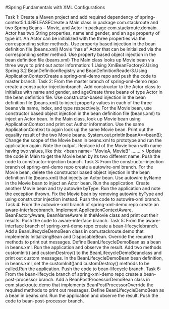 #Spring Fundamentals with XML Configurations 


Task 1: Create a Maven project and add required dependency of spring-context5.1.4.RELEASECreate a Main class in package com.stackroute and two Spring Beans –  Movie, and Actor in package com.stackroute.domain. Actor has two String properties, name and gender, and an age property of type int. An Actor can be initialized with the three properties via the corresponding setter methods. Use property based injection in the bean definition file (beans.xml) Movie “has a” Actor that can be initialized via the corresponding setter method. Use property based object injection in the bean definition file (beans.xml) The Main class looks up Movie bean via three ways to print out actor information: 1.Using XmlBeanFactory2.Using Spring 3.2 BeanDefinitionRegistry and BeanDefinitionReader3.Using ApplicationContextCreate a spring-xml-demo repo and push the code to master branch. 
Task 2: From the master branch of spring-xml-demo repo create a constructor-injectionbranch. Add constructor to the Actor class to initialize with name and gender, and ageCreate three beans of type Actor in the bean definition file.  Use constructor-based injection in the bean definition file (beans.xml) to inject property values in each of the three beans via name, index, and type respectively. For the Movie bean, use constructor based object injection in the bean definition file (beans.xml) to inject an Actor bean. In the Main class, look up Movie bean using ApplicationContext and print out Author information. Use the same ApplicationContext to again look up the same Movie bean. Print out the equality result of the two Movie beans. System.out.println(beanA==beanB); Change the scope of the Movie bean in beans.xml to prototype and run the application again. Note the output. Replace id of the Movie bean with name having two values, like this: 
<bean name=”MovieA, MovieB” ........> Update the code in Main to get the Movie bean by its two different name. Push the code to constructor-injection branch. 
Task 3: From the constructor-injection branch of spring-xml-demo repo create a autowire-xml branch. For the Movie bean, delete the constructor based object injection in the bean definition file (beans.xml) that injects an Actor bean. Use autowire byName in the Movie bean to inject an Actor bean. Run the application. Create another Movie bean and try autowire byType. Run the application and note the exception thrown. Fix the Movie bean by removing autowire byType and using constructor injection instead. Push the code to autowire-xml branch. 
Task 4: From the autowire-xml branch of spring-xml-demo repo create an aware-interfacebranch. Implement ApplicationContextAware, BeanFactoryAware, BeanNameAware in theMovie class and print out their results. Push the code to aware-interface branch.
Task 5: From the aware-interface branch of spring-xml-demo repo create a bean-lifecyclebranch. Add a BeanLifecycleDemoBean class in com.stackroute.demo that implements InitializingBean and DisposableBean. Override the required methods to print out messages. Define BeanLifecycleDemoBean as a bean in beans.xml. Run the application and observe the result. 
Add two methods customInit() and customDestroy() to the  BeanLifecycleDemoBeanclass and print out custom messages. In the BeanLifecycleDemoBean bean definition, in beans.xml, set the customInit()and customDestroy() methods to be called.Run the application. Push the code to bean-lifecycle branch. 
Task 6: From the bean-lifecycle branch of spring-xml-demo repo create a bean-post-processor branch. Add a BeanPostProcessorDemoBean class in com.stackroute.demo that implements BeanPostProcessorOverride the required methods to print out messages. Define BeanLifecycleDemoBean as a bean in beans.xml. Run the application and observe the result. Push the code to bean-post-processor branch. 

